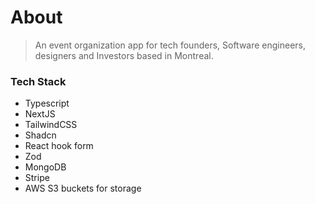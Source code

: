 # About

> An event organization app for tech founders, Software engineers, designers and Investors based in Montreal.

### Tech Stack

- Typescript
- NextJS
- TailwindCSS
- Shadcn
- React hook form
- Zod
- MongoDB
- Stripe
- AWS S3 buckets for storage
